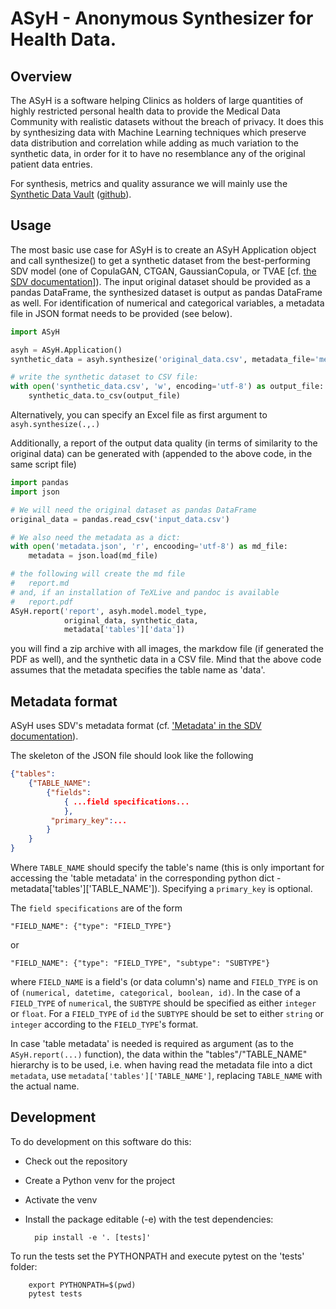 # ASyH - Anonymous Synthesizer for Health Data.

## Overview

The ASyH is a software helping Clinics as holders of large quantities of highly restricted personal health data to provide the Medical Data Community with realistic datasets without the breach of privacy.  It does this by synthesizing data with Machine Learning techniques which preserve data distribution and correlation while adding as much variation to the synthetic data, in order for it to have no resemblance any of the original patient data entries.

For synthesis, metrics and quality assurance we will mainly use the [Synthetic Data Vault](https://sdv.dev) ([github](https://github.com/sdv-dev/SDV)).

## Usage

The most basic use case for ASyH is to create an ASyH Application object and call synthesize() to get a synthetic dataset from the best-performing SDV model (one of CopulaGAN, CTGAN, GaussianCopula, or TVAE [cf. [the SDV documentation](https://sdv.dev/SDV/api_reference/tabular/index.html)]).  The input original dataset should be provided as a pandas DataFrame, the synthesized dataset is output as pandas DataFrame as well.  For identification of numerical and categorical variables, a metadata file in JSON format needs to be provided (see below).

```python
import ASyH

asyh = ASyH.Application()
synthetic_data = asyh.synthesize('original_data.csv', metadata_file='metadata.json')

# write the synthetic dataset to CSV file:
with open('synthetic_data.csv', 'w', encoding='utf-8') as output_file:
    synthetic_data.to_csv(output_file)
```
Alternatively, you can specify an Excel file as first argument to `asyh.synthesize(.,.)`

Additionally, a report of the output data quality (in terms of similarity to the original data) can be generated with (appended to the above code, in the same script file)
```python
import pandas
import json

# We will need the original dataset as pandas DataFrame
original_data = pandas.read_csv('input_data.csv')

# We also need the metadata as a dict:
with open('metadata.json', 'r', encooding='utf-8') as md_file:
    metadata = json.load(md_file)

# the following will create the md file
#   report.md
# and, if an installation of TeXLive and pandoc is available
#   report.pdf
ASyH.report('report', asyh.model.model_type,
            original_data, synthetic_data,
            metadata['tables']['data'])
```

you will find a zip archive with all images, the markdow file (if generated the PDF as well), and the synthetic data in a CSV file.  Mind that the above code assumes that the metadata specifies the table name as 'data'.

## Metadata format

ASyH uses SDV's metadata format (cf. ['Metadata' in the SDV documentation](https://sdv.dev/SDV/developer_guides/sdv/metadata.html)).

The skeleton of the JSON file should look like the following
```JSON
{"tables":
    {"TABLE_NAME":
        {"fields":
            { ...field specifications...
            },
         "primary_key":...
        }
    }
}
```
Where `TABLE_NAME` should specify the table's name (this is only important for accessing the 'table metadata' in the corresponding python dict - metadata['tables']['TABLE_NAME']).  Specifying a `primary_key` is optional.

The `field specifications` are of the form

    "FIELD_NAME": {"type": "FIELD_TYPE"}
or

    "FIELD_NAME": {"type": "FIELD_TYPE", "subtype": "SUBTYPE"}

where `FIELD_NAME` is a field's (or data column's) name and `FIELD_TYPE` is on of `(numerical, datetime, categorical, boolean, id)`.  In the case of a `FIELD_TYPE` of `numerical`, the `SUBTYPE` should be specified as either `integer` or `float`.  For a `FIELD_TYPE` of `id` the `SUBTYPE` should be set to either `string` or `integer` according to the `FIELD_TYPE`'s format.

In case 'table metadata' is needed is required as argument (as to the `ASyH.report(...)` function), the data within the "tables"/"TABLE_NAME" hierarchy is to be used, i.e. when having read the metadata file into a dict `metadata`, use <nobr>`metadata['tables']['TABLE_NAME']`</nobr>, replacing `TABLE_NAME` with the actual name.

## Development

To do development on this software do this:

* Check out the repository
* Create a Python venv for the project
* Activate the venv
* Install the package editable (-e) with the test dependencies:

        pip install -e '. [tests]'

To run the tests set the PYTHONPATH and execute pytest on the 'tests' folder:

        export PYTHONPATH=$(pwd)
        pytest tests
